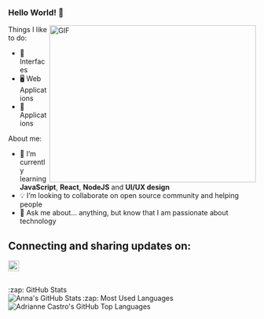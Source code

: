 ### Hello World! 👋

 <img align="right" alt="GIF" src="https://github.com/arsentieva/arsentieva/blob/main/code.gif?raw=true" width="420" height="320" />

Things I like to do:
- 🎨 Interfaces
- 🖥 Web Applications
- 📱 Applications

About me: 
- 🌱 I’m currently learning **JavaScript**, **React**, **NodeJS** and **UI/UX design**
- 💡 I’m looking to collaborate on open source community and helping people 
- 💬 Ask me about... anything, but know that I am passionate about technology

## Connecting and sharing updates on:
[<img align="left" alt="holisitc_developer | LinkedIn" width="22px" src="https://cdn.jsdelivr.net/npm/simple-icons@v3/icons/linkedin.svg" />][linkedin]

<br />
<br />
<br />

  <summary>:zap: GitHub Stats</summary>

  <img align="left" alt="Anna's GitHub Stats" src="https://github-readme-stats.vercel.app/api?username=adriannecastro&show_icons=true&hide_border=true" />

  <summary>:zap: Most Used Languages</summary>

<img align="left" alt="Adrianne Castro's GitHub Top Languages" src="https://github-readme-stats.vercel.app/api/top-langs/?username=adriannecastro" />

[linkedin]: https://linkedin.com/in/adrianne-castro
